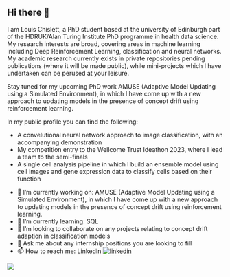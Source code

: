 ## Hi there 👋

I am Louis Chislett, a PhD student based at the university of Edinburgh part of the HDRUK/Alan Turing Institute PhD programme in health data science. My research interests are broad, covering areas in machine learning including Deep Reinforcement Learning, classification and neural networks. My academic research currently exists in private repositories pending publications (where it will be made public), while mini-projects which I have undertaken can be perused at your leisure.

Stay tuned for my upcoming PhD work AMUSE (Adaptive Model Updating using a Simulated Environment), in which I have come up with a new approach to updating models in the presence of concept drift using reinforcement learning.

In my public profile you can find the following:
* A convelutional neural network approach to image classification, with an accompanying demonstration
* My competition entry to the Wellcome Trust Ideathon 2023, where I lead a team to the semi-finals
* A single cell analysis pipeline in which I build an ensemble model using cell images and gene expression data to classify cells based on their function


- 🔭 I’m currently working on: AMUSE (Adaptive Model Updating using a Simulated Environment), in which I have come up with a new approach to updating models in the presence of concept drift using reinforcement learning.
- 🌱 I’m currently learning: SQL
- 👯 I’m looking to collaborate on any projects relating to concept drift adaption in classification models
- 💬 Ask me about any internship positions you are looking to fill
- 📫 How to reach me: LinkedIn  [![linkedin](https://img.shields.io/badge/LinkedIn-0077B5?style=for-the-badge&logo=linkedin&logoColor=white)](https://www.linkedin.com/in/louis-chislett-4ba82919b/)

![](https://komarev.com/ghpvc/?username=LouisChislett)


